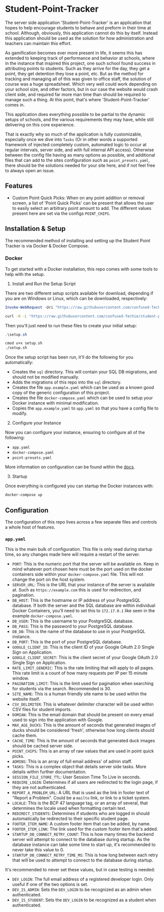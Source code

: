 # Student-Point-Tracker

The server side application 'Student-Point-Tracker' is an application that hopes to help encourage students to behave and preform in their time at school.
Although, obviously, this application cannot do this by itself. Instead this application should be used as the solution for how administration and teachers can maintain this effort.

As gamification becomes ever more present in life, it seems this has extended to keeping track of performance and behavior at schools, where in the instance that inspired this project, one such school found success in attributing points to students. Such as they arrive for the day, they get a point, they get detention they lose a point, etc. But as the method for tracking and managing all of this was given to office staff, the solution of course was a huge spreadsheet. Which very well could work depending on your school size, and other factors, but in our case the website would crash client side, and required far more man time than should be required to manage such a thing. At this point, that's where 'Student-Point-Tracker' comes in.

This application does everything possible to be partial to the dynamic setups of schools, and the various requirements they may have, while still delivering on this core experience.

That is exactly why so much of the application is fully customizable, especially once we dive into `Tasks` (Or in other words a supported framework of injected completely custom, automated logic to occur at regular intervals, server side, and with full internal API access). Otherwise between the config file having as many options as possible, and additional files that can add to the sites configuration such as `point_presets.yaml`, there should be the solutions needed for your site here, and if not feel free to always open an issue.

## Features

* Custom Point Quick Picks: When on any point addition or removal screen, a list of 'Point Quick Picks' can be present that allows the user to easily select an arbitrary point amount to add. The different values present here are set via the configs `POINT_CHIPS`.

## Installation & Setup

The recommended method of installing and setting up the Student Point Tracker is via Docker & Docker Compose.

### Docker

To get started with a Docker installation, this repo comes with some tools to help with the setup.

1. Install and Run the Setup Script

There are two different setup scripts available for download, depending if you are on Windows or Linux, which can be downloaded, respectively:

```powershell
Invoke-WebRequest -Uri "https://raw.githubusercontent.com/confused-Techie/student-point-tracker/main/scripts/setup.ps1" -OutFile "./setup.ps1"
```

```bash
curl -O -L "https://raw.githubusercontent.com/confused-Techie/student-point-tracker/main/scripts/setup.sh"
```

Then you'll just need to run these files to create your initial setup:

```powershell
.\setup.sh
```

```bash
cmod u+x setup.sh
./setup.sh
```

Once the setup script has been run, it'll do the following for you automatically:

* Creates the `sql` directory. This will contain your SQL DB migrations, and should not be modified manually.
* Adds the migrations of this repo into the `sql` directory.
* Creates the file `app.example.yaml` which can be used as a known good copy of the generic configuration of this project.
* Creates the file `docker-compose.yaml` which can be used to setup your Docker instance with minimal modification.
* Copies the `app.example.yaml` to `app.yaml` so that you have a config file to modify.

2. Configure your Instance

Now you can configure your instance, ensuring to configure all of the following:

* `app.yaml`
* `docker-compose.yaml`
* `point-presets.yaml`

More information on configuration can be found within the [docs](#configuration).

3. Startup

Once everything is configured you can startup the Docker instances with:

```bash
docker-compose up
```

## Configuration

The configuration of this repo lives across a few separate files and controls a whole host of features.

### `app.yaml`

This is the main bulk of configuration. This file is only read during startup time, so any changes made here will require a restart of the server.

* `PORT`: This is the numeric port that the server will be available on. Keep in mind whatever port chosen here must be the port used on the docker containers side within your `docker-compose.yaml` file. This will not change the port on the host system.
* `SERVER_URL`: This is the URL that your instance of the server is available at. Such as `https://example.com` this is used for redirection, and pagination.
* `DB_HOST`: This is the hostname or IP address of your PostgreSQL database. If both the server and the SQL database are within individual Docker Containers, you'll need to set this to `172.17.0.1` like seen in the example `docker-compose.yaml`.
* `DB_USER`: This is the username to your PostgreSQL database.
* `DB_PASS`: This is the password to your PostgreSQL database.
* `DB_DB`: This is the name of the database to use in your PostgreSQL instance.
* `DB_PORT`: This is the port of your PostgreSQL database.
* `GOOGLE_CLIENT_ID`: This is the client ID of your Google OAuth 2.0 Single Sign on Application.
* `GOOGLE_CLIENT_SECRET`: This is the client secret of your Google OAuth 2.0 Single Sign on Application.
* `RATE_LIMIT_GENERIC`: This is the rate limiting that will apply to all pages. This rate limit is a count of how many requests per IP per 15 minute window.
* `PAGINATION_LIMIT`: This is the limit used for pagination when searching for students via the search. Recommended is 30.
* `SITE_NAME`: This is a human friendly site name to be used within the website itself.
* `CSV_DELIMITER`: This is whatever delimiter character will be used within CSV files for student imports.
* `DOMIAN`: This is the email domain that should be present on every email used to sign into the application with Google.
* `MAX_AGE_DUCKS`: This is the amount of seconds that generated images of ducks should be considered 'fresh', otherwise how long clients should cache them.
* `CACHE_TIME`: This is the amount of seconds that generated duck images should be cached server side.
* `POINT_CHIPS`: This is an array of raw values that are used in point quick picks.
* `ADMINS`: This is an array of full email address' of admin staff.
* `TASKS`: This is a complex object that details server side tasks. More details within further documentation.
* `SESSION_FILE_STORE_TTL`: User Session Time To Live in seconds.
* `REQUIRE_LOGIN`: Determines if all users are redirected to the login page, if they are not authenticated.
* `REPORT_A_PROBLEM_URL`: A URL that is used as the link in footer text of "Report a Problem". Could be a `mailto` link, or link to a ticket system.
* `LOCALE`: This is the BCP 47 language tag, or an array of several, that determines the locale used when formatting certain text.
* `REDIRECT_STUDENTS`: Determines if students who are logged in should automatically be redirected to their specific student page.
* `FOOTER_ITEM_NAME`: A custom footer item that can be added, by name.
* `FOOTER_ITEM_LINK`: The link used for the custom footer item that's added.
* `STARTUP_DB_CONNECT_RETRY_COUNT`: This is how many times the backend server will attempt to connect to the database during startup. As the database instance can take some time to start up, it's recommended to never take this value to 0.
* `STARTUP_DB_CONNECT_RETRY_TIME_MS`: This is how long between each retry that will be used to attempt to connect to the database during startup.

It's recommended to never set these values, but in case testing is needed:
* `DEV_LOGIN`: The full email address of a registered developer login. Only useful if one of the two options is set.
* `DEV_IS_ADMIN`: Sets the `DEV_LOGIN` to be recognized as an admin when authenticated.
* `DEV_IS_STUDENT`: Sets the `DEV_LOGIN` to be recognized as a student when authenticated.
